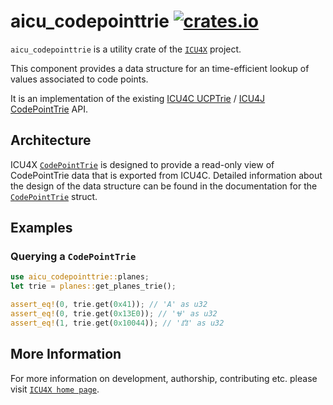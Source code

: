 # aicu_codepointtrie [![crates.io](https://img.shields.io/crates/v/aicu_codepointtrie)](https://crates.io/crates/aicu_codepointtrie)

`aicu_codepointtrie` is a utility crate of the [`ICU4X`] project.

This component provides a data structure for an time-efficient lookup of values
associated to code points.

It is an implementation of the existing [ICU4C UCPTrie](https://unicode-org.github.io/icu-docs/apidoc/released/icu4c/ucptrie_8h.html)
/ [ICU4J CodePointTrie](https://unicode-org.github.io/icu-docs/apidoc/dev/icu4j/) API.

## Architecture

ICU4X [`CodePointTrie`](crate::codepointtrie::CodePointTrie) is designed to provide a read-only view of CodePointTrie data that is exported
from ICU4C. Detailed information about the design of the data structure can be found in the documentation
for the [`CodePointTrie`](crate::codepointtrie::CodePointTrie) struct.

## Examples

### Querying a `CodePointTrie`

```rust
use aicu_codepointtrie::planes;
let trie = planes::get_planes_trie();

assert_eq!(0, trie.get(0x41)); // 'A' as u32
assert_eq!(0, trie.get(0x13E0)); // 'Ꮰ' as u32
assert_eq!(1, trie.get(0x10044)); // '𐁄' as u32
```

[`ICU4X`]: ../icu/index.html

## More Information

For more information on development, authorship, contributing etc. please visit [`ICU4X home page`](https://github.com/unicode-org/icu4x).

